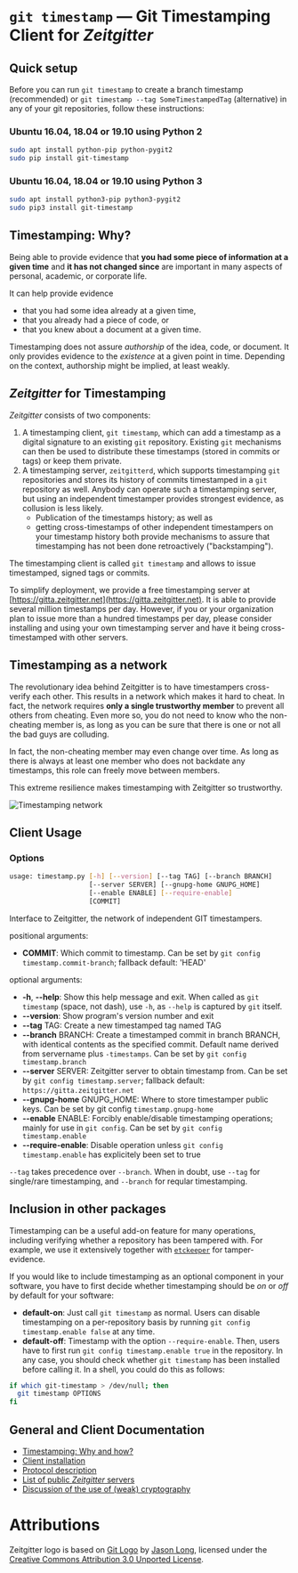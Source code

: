 # `git timestamp` — Git Timestamping Client for *Zeitgitter*

## Quick setup

Before you can run `git timestamp` to create a branch timestamp (recommended)
or `git timestamp --tag SomeTimestampedTag` (alternative) in any of your git
repositories, follow these instructions:

### Ubuntu 16.04, 18.04 or 19.10 using Python 2

```sh
sudo apt install python-pip python-pygit2
sudo pip install git-timestamp
```

### Ubuntu 16.04, 18.04 or 19.10 using Python 3

```sh
sudo apt install python3-pip python3-pygit2
sudo pip3 install git-timestamp
```

## Timestamping: Why?

Being able to provide evidence that **you had some piece of information at a
given time** and **it has not changed since** are important in many aspects of
personal, academic, or corporate life.

It can help provide evidence
- that you had some idea already at a given time,
- that you already had a piece of code, or
- that you knew about a document at a given time.

Timestamping does not assure *authorship* of the idea, code, or document. It
only provides evidence to the *existence* at a given point in time. Depending
on the context, authorship might be implied, at least weakly.

## *Zeitgitter* for Timestamping

*Zeitgitter* consists of two components:

1. A timestamping client, `git timestamp`, which can add a timestamp as a digital signature to
   an existing `git` repository. Existing `git` mechanisms can then be used
   to distribute these timestamps (stored in commits or tags) or keep them
   private.
2. A timestamping server, `zeitgitterd`, which supports timestamping `git` repositories and
   stores its history of commits timestamped in a `git` repository as well.
   Anybody can operate such a timestamping server, but using an independent
   timestamper provides strongest evidence, as collusion is less likely.
   - Publication of the timestamps history; as well as
   - getting cross-timestamps of other independent timestampers on your
     timestamp history
   both provide mechanisms to assure that timestamping has not been done
   retroactively ("backstamping").

The timestamping client is called `git timestamp` and allows to issue
timestamped, signed tags or commits.

To simplify deployment, we provide a free timestamping server at
[https://gitta.zeitgitter.net](https://gitta.zeitgitter.net).
It is able to provide several
million timestamps per day. However, if you or your organization plan to issue
more than a hundred timestamps per day, please consider installing and using
your own timestamping server and have it being cross-timestamped with other
servers.

## Timestamping as a network

The revolutionary idea behind Zeitgitter is to have timestampers cross-verify
each other. This results in a network which makes it hard to cheat. In fact,
the network requires **only a single trustworthy member** to prevent all
others from cheating. Even more so, you do not need to know who the
non-cheating member is, as long as you can be sure that there is one or not
all the bad guys are colluding.

In fact, the non-cheating member may even change over time. As long as there is
always at least one member who does not backdate any timestamps, this role can
freely move between members.

This extreme resilience makes timestamping with Zeitgitter so trustworthy.

![Timestamping network](./doc/TimestampingNetwork.png)

## Client Usage

### Options

```sh
usage: timestamp.py [-h] [--version] [--tag TAG] [--branch BRANCH]
                    [--server SERVER] [--gnupg-home GNUPG_HOME]
                    [--enable ENABLE] [--require-enable]
                    [COMMIT]
```
Interface to Zeitgitter, the network of independent GIT timestampers.

positional arguments:
*  **COMMIT**:          Which commit to timestamp. Can be set by `git config
                        timestamp.commit-branch`; fallback default: 'HEAD'

optional arguments:
* **-h**, **--help**:   Show this help message and exit. When called as `git
                        timestamp` (space, not dash), use `-h`, as `--help` is
                        captured by `git` itself.
* **--version**:        Show program's version number and exit
* **--tag** TAG:        Create a new timestamped tag named TAG
* **--branch** BRANCH:  Create a timestamped commit in branch BRANCH, with
                        identical contents as the specified commit. Default
                        name derived from servername plus `-timestamps`. Can
                        be set by `git config timestamp.branch`
* **--server** SERVER:  Zeitgitter server to obtain timestamp from. Can be set
                        by `git config timestamp.server`; fallback default:
                        `https://gitta.zeitgitter.net`
* **--gnupg-home** GNUPG_HOME:
                        Where to store timestamper public keys. Can be set by
                        git config `timestamp.gnupg-home`
* **--enable** ENABLE:  Forcibly enable/disable timestamping operations;
                        mainly for use in `git config`. Can be set by `git
                        config timestamp.enable`
* **--require-enable**: Disable operation unless `git config timestamp.enable`
                        has explicitely been set to true

`--tag` takes precedence over `--branch`. When in doubt, use `--tag` for
single/rare timestamping, and `--branch` for reqular timestamping.


## Inclusion in other packages

Timestamping can be a useful add-on feature for many operations, including
verifying whether a repository has been tampered with. For example, we use it
extensively together with [`etckeeper`](https://etckeeper.branchable.com/)
for tamper-evidence.

If you would like to include timestamping as an optional component in your
software, you have to first decide whether timestamping should be *on* or *off*
by default for your software:
* **default-on**: Just call `git timestamp` as normal. Users can disable
  timestamping on a per-repository basis by running
  `git config timestamp.enable false` at any time.
* **default-off**: Timestamp with the option `--require-enable`. Then, users
  have to first run `git config timestamp.enable true` in the repository.
In any case, you should check whether `git timestamp` has been installed before
calling it. In a shell, you could do this as follows:
```sh
if which git-timestamp > /dev/null; then
  git timestamp OPTIONS
fi
```

## General and Client Documentation

- [Timestamping: Why and how?](doc/Timestamping.md)
- [Client installation](doc/Install.md)
- [Protocol description](doc/Protocol.md)
- [List of public *Zeitgitter* servers](doc/ServerList.md)
- [Discussion of the use of (weak) cryptography](doc/Cryptography.md)

# Attributions

Zeitgitter logo is based on [Git Logo](https://git-scm.com/downloads/logos) by
[Jason Long](https://twitter.com/jasonlong), licensed under the
[Creative Commons Attribution 3.0
Unported License](https://creativecommons.org/licenses/by/3.0/).
